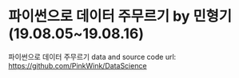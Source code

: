 ﻿# 파이썬으로 데이터 주무르기 by 민형기(19.08.05~19.08.16)

파이썬으로 데이터 주무르기 data and source code url:
https://github.com/PinkWink/DataScience